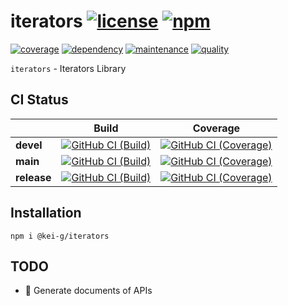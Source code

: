 # iterators [![license][license-image]][license-url] [![npm][npm-image]][npm-url]

[![coverage][nyc-cov-image]][github-url] [![dependency][depencency-image]][dependency-url] [![maintenance][maintenance-image]][npmsio-url] [![quality][quality-image]][npmsio-url]

`iterators` - Iterators Library

## CI Status

| | Build | Coverage |
| ---- | ---- | ---- |
| **devel** | [![GitHub CI (Build)][github-devel-build-image]][github-devel-build-url] | [![GitHub CI (Coverage)][github-devel-coverage-image]][github-devel-coverage-url] |
| **main** | [![GitHub CI (Build)][github-main-build-image]][github-main-build-url] | [![GitHub CI (Coverage)][github-main-coverage-image]][github-main-coverage-url] |
| **release** | [![GitHub CI (Build)][github-release-build-image]][github-release-build-url] | [![GitHub CI (Coverage)][github-release-coverage-image]][github-release-coverage-url] |

## Installation

```shell
npm i @kei-g/iterators
```

## TODO

- :memo: Generate documents of APIs

[depencency-image]:https://img.shields.io/librariesio/release/npm/@kei-g/iterators?logo=nodedotjs
[dependency-url]:https://npmjs.com/package/@kei-g/iterators?activeTab=dependencies
[github-devel-build-image]:https://github.com/kei-g/iterators/actions/workflows/build.yml/badge.svg?branch=devel
[github-devel-build-url]:https://github.com/kei-g/iterators/actions/workflows/build.yml?query=branch%3Adevel
[github-devel-coverage-image]:https://github.com/kei-g/iterators/actions/workflows/coverage.yml/badge.svg?branch=devel
[github-devel-coverage-url]:https://github.com/kei-g/iterators/actions/workflows/coverage.yml?query=branch%3Adevel
[github-main-build-image]:https://github.com/kei-g/iterators/actions/workflows/build.yml/badge.svg?branch=main
[github-main-build-url]:https://github.com/kei-g/iterators/actions/workflows/build.yml?query=branch%3Amain
[github-main-coverage-image]:https://github.com/kei-g/iterators/actions/workflows/coverage.yml/badge.svg?branch=main
[github-main-coverage-url]:https://github.com/kei-g/iterators/actions/workflows/coverage.yml?query=branch%3Amain
[github-release-build-image]:https://github.com/kei-g/iterators/actions/workflows/build.yml/badge.svg?branch=release
[github-release-build-url]:https://github.com/kei-g/iterators/actions/workflows/build.yml?query=branch%3Arelease
[github-release-coverage-image]:https://github.com/kei-g/iterators/actions/workflows/coverage.yml/badge.svg?branch=release
[github-release-coverage-url]:https://github.com/kei-g/iterators/actions/workflows/coverage.yml?query=branch%3Arelease
[github-url]:https://github.com/kei-g/iterators
[license-image]:https://img.shields.io/github/license/kei-g/iterators
[license-url]:https://opensource.org/licenses/BSD-3-Clause
[maintenance-image]:https://img.shields.io/npms-io/maintenance-score/@kei-g/iterators?logo=npm
[npm-image]:https://img.shields.io/npm/v/@kei-g/iterators?logo=npm
[npm-url]:https://npmjs.com/@kei-g/iterators
[npmsio-url]:https://npms.io/search?q=%40kei-g%2Fiterators
[nyc-cov-image]:https://img.shields.io/nycrc/kei-g/iterators?config=.nycrc.json&label=coverage&logo=mocha
[quality-image]:https://img.shields.io/npms-io/quality-score/@kei-g/iterators?logo=npm
